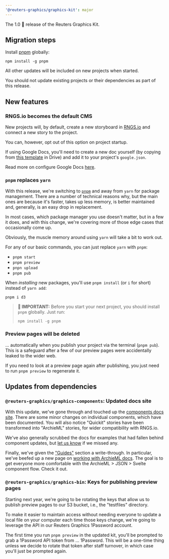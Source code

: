 ```yaml
---
'@reuters-graphics/graphics-kit': major
---
```


The 1.0 🎉 release of the Reuters Graphics Kit.

## Migration steps

Install [pnpm](https://pnpm.io/) globally:

```console
npm install -g pnpm
```

All other updates will be included on new projects when started.

You should not update existing projects or their dependencies as part of this release.

## New features

### RNGS.io becomes the default CMS

New projects will, by default, create a new storyboard in [RNGS.io](https://rngs.io) and connect a new story to the project.

You can, however, opt out of this option on project startup.

If using Google Docs, you'll need to create a new doc yourself (by copying from [this template](https://docs.google.com/document/d/1RRlXYeZ1rRfY1OJbb9m3Ada4fQ8bc1FegaQBVJGA1k0/edit?tab=t.0) in Drive) and add it to your project's `google.json`.

Read more on configure Google Docs [here](https://reuters-graphics.github.io/graphics-bin/classes/GoogleClient.html#md:config-file).

### `pnpm` replaces `yarn`

With this release, we're switching to [`pnpm`](https://pnpm.io/) and away from `yarn` for package management. There are a number of technical reasons why, but the main ones are because it's faster, takes up less memory, is better maintained and, generally, is an easy drop in replacement.

In most cases, which package manager you use doesn't matter, but in a few it does, and with this change, we're covering more of those edge cases that occasionally come up.

Obviously, the muscle memory around using `yarn` will take a bit to work out.

For any of our basic commands, you can just replace `yarn` with `pnpm`:

- `pnpm start`
- `pnpm preview`
- `pnpn upload`
- `pnpm pub`

When _installing_ new packages, you'll use `pnpm install` (or `i` for short) instead of `yarn add`:

```console
pnpm i d3
```

> **🚨 IMPORTANT:** Before you start your next project, you should install `pnpm` globally. Just run:
>
> ```console
> npm install -g pnpm
> ```

### Preview pages will be deleted

... automatically when you publish your project via the terminal (`pnpm pub`). This is a safeguard after a few of our preview pages were accidentally leaked to the wider web.

If you need to look at a preview page again after publishing, you just need to run `pnpm preview` to regenerate it.

## Updates from dependencies

### `@reuters-graphics/graphics-components`: Updated docs site

With this update, we've gone through and touched up the [components docs site](https://reuters-graphics.github.io/graphics-components/?path=/docs/intro--docs). There are some minor changes on individual components, which have been documented. You will also notice "Quickit" stories have been transformed into "ArchieML" stories, for wider compatibility with RNGS.io.

We've also generally scrubbed the docs for examples that had fallen behind component updates, but [let us know](https://github.com/reuters-graphics/graphics-components/issues/new?labels=documentation&assignees=hobbes7878) if we missed any.

Finally, we've given the ["Guides"](https://reuters-graphics.github.io/graphics-components/?path=/docs/guides-using-these-docs--docs) section a write-through. In particular, we've beefed up a new page on [working with ArchieML docs](https://reuters-graphics.github.io/graphics-components/?path=/docs/guides-using-with-archieml-docs--docs). The goal is to get everyone more comfortable with the ArchieML > JSON > Svelte component flow. Check it out.

### `@reuters-graphics/graphics-bin`: Keys for publishing preview pages

Starting next year, we're going to be rotating the keys that allow us to publish preview pages to our S3 bucket, i.e., the "testfiles" directory.

To make it easier to maintain access without needing everyone to update a local file on your computer each time those keys change, we're going to leverage the API in our Reuters Graphics 1Password account.

The first time you run `pnpm preview` in the updated kit, you'll be prompted to grab a 1Password API token from ... 1Password. This will be a one-time thing unless we decide to rotate that token after staff turnover, in which case you'll just be prompted again.
